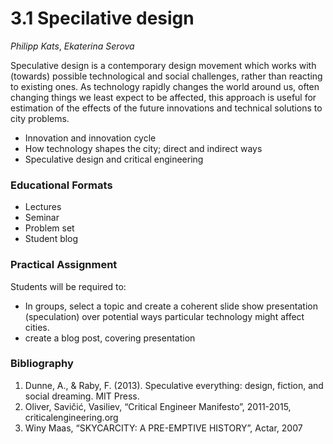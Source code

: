 # 3.1 Specilative design

*Philipp Kats*, *Ekaterina Serova*

Speculative design is a contemporary design movement which works with (towards) possible technological and social challenges, rather than reacting to existing ones. As technology rapidly changes the world around us, often changing things we least expect to be affected, this approach is useful for estimation of the effects of the future innovations and technical solutions to city problems.

- Innovation and innovation cycle 
- How technology shapes the city; direct and indirect ways 
- Speculative design and critical engineering 

### Educational Formats
- Lectures 
- Seminar 
- Problem set 
- Student blog 


### Practical Assignment
Students will be required to:
- In groups, select a topic and create a coherent slide show presentation (speculation) over potential ways particular technology might affect cities.
- create a blog post, covering presentation

### Bibliography

1.	Dunne, A., & Raby, F. (2013). Speculative everything: design, fiction, and social dreaming. MIT Press. 
2.	Oliver, Savičić, Vasiliev, “Critical Engineer Manifesto”, 2011-2015, criticalengineering.org 
3.	Winy Maas, “SKYCARCITY: A PRE-EMPTIVE HISTORY”, Actar, 2007 
